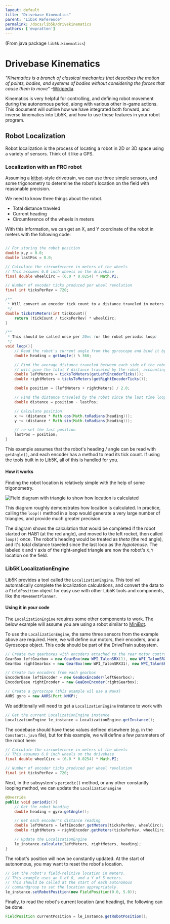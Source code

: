 ```yaml
---
layout: default
title: "Drivebase Kinematics"
parent: "Lib5K Reference"
permalink: /docs/lib5k/drivekinematics
authors: ['ewpratten']
---
```

(From java package `lib5k.kinematics`)

# Drivebase Kinematics
*"Kinematics is a branch of classical mechanics that describes the motion of points, bodies, and systems of bodies without considering the forces that cause them to move"* -[Wikipedia](https://www.google.com/url?sa=t&rct=j&q=&esrc=s&source=web&cd=36&cad=rja&uact=8&ved=2ahUKEwjEn-br7rjlAhWLVN8KHd5XAhcQmhMwI3oECAwQAg&url=https%3A%2F%2Fen.wikipedia.org%2Fwiki%2FKinematics&usg=AOvVaw3YJtWrMC7FfLS617mwvRLg)

Kinematics is very helpful for controlling, and defining robot movement during the autonomous period, along with various other in-game actions. This document will outline how we have integrated both forward, and inverse kinematics into Lib5K, and how to use these features in your robot program.

## Robot Localization
Robot localization is the process of locating a robot in 2D or 3D space using a variety of sensors. Think of it like a GPS.

### Localization with an FRC robot
Assuming a [kitbot](https://www.andymark.com/products/am14u3-kop-chassis)-style drivetrain, we can use three simple sensors, and some trigonometry to determine the robot's location on the field with reasonable precision.

We need to know three things about the robot.
 - Total distance traveled
 - Current heading
 - Circumference of the wheels in meters

With this information, we can get an X, and Y coordinate of the robot in meters with the following code:
```java

// For storing the robot position
double x,y = 0.0;
double lastPos = 0.0;

// Calculate the circumference in meters of the wheels
// This assumes 6.0 inch wheels on the drivebase
final double wheelCirc = (6.0 * 0.0254) * Math.PI;

// Number of encoder ticks produced per wheel revolution
final int ticksPerRev = 720;

/**
 * Will convert an encoder tick count to a distance traveled in meters
 */
double ticksToMeters(int tickCount){
    return (tickCount / ticksPerRev) * wheelCirc;
}

/**
 * This should be called once per 20ms (or the robot periodic loop)
 */
void loop(){
    // Read the robot's current angle from the gyroscope and bind it by 360 degrees
    double heading = getAngle() % 360;

    // Find the average distance traveled between each side of the robot. This
    // will give the total Y distance traveled by the robot, accounting for rotation
    double leftMeters = ticksToMeters(getLeftEncoderTicks());
    double rightMeters = ticksToMeters(getRightEncoderTicks());

    double position = (leftMeters + rightMeters) / 2.0;

    // Find the distance traveled by the robot since the last time loop() was called
    double distance = position - lastPos;

    // Calculate position
    x += (distance * Math.cos(Math.toRadians(heading)));
    y += (distance * Math.sin(Math.toRadians(heading)));

    // re-set the last position
    lastPos = position;
}

```

This example assumes that the robot's heading / angle can be read with `getAngle()`, and each encoder has a method to read its tick count. If using the tools built in to Lib5K, all of this is handled for you.

#### How it works
Finding the robot location is relatively simple with the help of some trigonometry. 

![Field diagram with triangle to show how location is calculated](/webdocs/assets/img/loc-diag.jpg)

This diagram roughly demonstrates how location is calculated. In practice, calling the `loop()` method in a loop would generate a very large number of triangles, and provide much greater precision.

The diagram shows the calculation that would be completed if the robot started on HAB1 (at the red angle), and moved to the left rocket, then called `loop()` once. The robot's heading would be treated as *theta* (the red angle), and it's total distance traveled since the last loop as the *hypotenuse*. The labeled `X` and `Y` axis of the right-angled triangle are now the robot's `X,Y` location on the field.

### Lib5K LocalizationEngine
Lib5K provides a tool called the `LocalizationEngine`. This tool wil automatically complete the localization calculations, and convert the data to a `FieldPosition` object for easy use with other Lib5K tools and components, like the `MovementPlanner`.

#### Using it in your code
The `LocalizationEngine` requires some other components to work. The below example will assume you are using a robot similar to [MiniBot](/webdocs/docs/robots/minibot).

To use the `LocalizationEngine`, the same three sensors from the example above are required. Here, we will define our motors, their encoders, and a Gyroscope object. This code should be part of the DriveTrain subsystem.
```java
// Create two gearboxes with encoders attached to the rear motor controllers
GearBox leftGearbox = new GearBox(new WPI_TalonSRX(1), new WPI_TalonSRX(2), true);
GearBox rightGearbox = new GearBox(new WPI_TalonSRX31), new WPI_TalonSRX(4), true);

// Create two encoders from each gearbox
EncoderBase leftEncoder = new GeaBoxEncoder(leftGearbox);
EncoderBase rightEncoder = new GeaBoxEncoder(rightGearbox);

// Create a gyroscope (this example wil use a NavX)
AHRS gyro = new AHRS(Port.kMXP);
```

We additionally will need to get a `LocalizationEngine` instance to work with
```java
// Get the current LocalizationEngine instance
LocalizationEngine le_instance = LocalizationEngine.getInstance();
```

The codebase should have these values defined elsewhere (e.g. in the `Constants.java` file), but for this example, we will define a few parameters of the robot here:
```java
// Calculate the circumference in meters of the wheels
// This assumes 6.0 inch wheels on the drivebase
final double wheelCirc = (6.0 * 0.0254) * Math.PI;

// Number of encoder ticks produced per wheel revolution
final int ticksPerRev = 720;
```

Next, in the subsystem's `periodic()` method, or any other constantly looping method, we can update the `LocalizationEngine`
```java
@Override 
public void periodic(){
    // Get the robot heading
    double heading = gyro.getAngle();

    // Get each encoder's distance reading
    double leftMeters = leftEncoder.getMeters(ticksPerRev, wheelCirc);
    double rightMeters = rightEncoder.getMeters(ticksPerRev, wheelCirc);

    // Update the LocalizationEngine
    le_instance.calculate(leftMeters, rightMeters, heading);
}
```

The robot's position will now be constantly updated. At the start of autonomous, you may want to reset the robot's location. 
```java
// Set the robot's field-relitive location in meters.
// This example uses an X of 0, and a Y of 5 meters.
// This should be called at the start of each autonomous
// commandgroup to set the location appropriately.
le_instance.setRobotPosition(new FieldPosition(0.0, 5.0));
```

Finally, to read the robot's current location (and heading), the following can be done:
```java
FieldPosition currentPosition = le_instance.getRobotPosition();
```